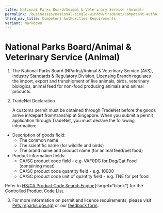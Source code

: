 ```yaml
---
title: National Parks Board/Animal & Veterinary Service (Animal)
permalink: /businesses/national-single-window/tradenet/competent-authorities-requirements/avs-animals/
third_nav_title: Competent Authorities Requirements
variant: markdown
---
```

# National Parks Board/Animal & Veterinary Service (Animal)

1) The National Parks Board (NParks)/Animal & Veterinary Service (AVS), Industry Standards & Regulatory Division, Licensing Branch regulates the import, export and transhipment of live animals, birds, veterinary biologics, animal feed for non-food producing animals and animal products.

2) TradeNet Declaration

   A customs permit must be obtained through TradeNet before the goods arrive in/depart from/tranship at Singapore. When you submit a permit application through TradeNet, you must declare the following information:

-   Description of goods field:
    -   The common name
    -   The scientific name (for wildlife and birds)
    -   The brand name and product name (for animal feed/pet food)
-   Product information fields:
    -   CA/SC product code field - e.g. VAF0DG for Dog/Cat Food (containing meat)
    -   CA/SC product code quantity field - e.g. 10000
    -   CA/SC product code unit of quantity field - e.g. TNE for pet food

Refer to  [HS/CA Product Code Search Engine](https://www.tradenet.gov.sg/tradenet/portlets/search/searchHSCA/searchInitHSCA.do){:target="blank"} for the Controlled Product Code List.

3) For more information on permit and licence requirements, please visit [Pets (nparks.gov.sg)](https://www.nparks.gov.sg/avs/pets) or our [feedback form](https://www.nparks.gov.sg/contact-us).